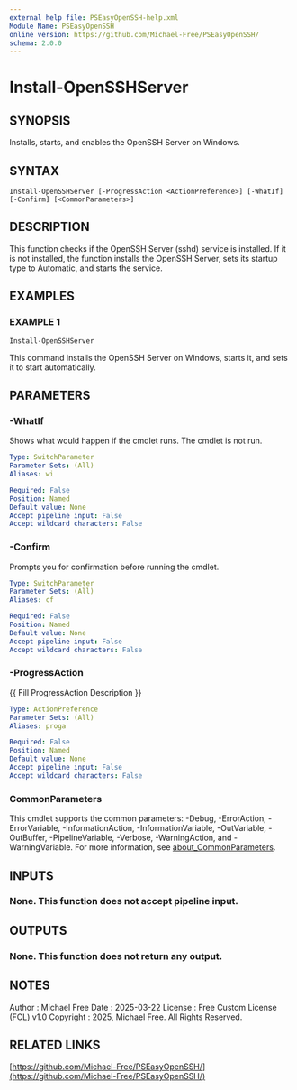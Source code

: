 ```yaml
---
external help file: PSEasyOpenSSH-help.xml
Module Name: PSEasyOpenSSH
online version: https://github.com/Michael-Free/PSEasyOpenSSH/
schema: 2.0.0
---
```


# Install-OpenSSHServer

## SYNOPSIS
Installs, starts, and enables the OpenSSH Server on Windows.

## SYNTAX

```
Install-OpenSSHServer [-ProgressAction <ActionPreference>] [-WhatIf] [-Confirm] [<CommonParameters>]
```

## DESCRIPTION
This function checks if the OpenSSH Server (sshd) service is installed.
If it is not installed, the function
installs the OpenSSH Server, sets its startup type to Automatic, and starts the service.

## EXAMPLES

### EXAMPLE 1
```
Install-OpenSSHServer
```

This command installs the OpenSSH Server on Windows, starts it, and sets it to start automatically.

## PARAMETERS

### -WhatIf
Shows what would happen if the cmdlet runs.
The cmdlet is not run.

```yaml
Type: SwitchParameter
Parameter Sets: (All)
Aliases: wi

Required: False
Position: Named
Default value: None
Accept pipeline input: False
Accept wildcard characters: False
```

### -Confirm
Prompts you for confirmation before running the cmdlet.

```yaml
Type: SwitchParameter
Parameter Sets: (All)
Aliases: cf

Required: False
Position: Named
Default value: None
Accept pipeline input: False
Accept wildcard characters: False
```

### -ProgressAction
{{ Fill ProgressAction Description }}

```yaml
Type: ActionPreference
Parameter Sets: (All)
Aliases: proga

Required: False
Position: Named
Default value: None
Accept pipeline input: False
Accept wildcard characters: False
```

### CommonParameters
This cmdlet supports the common parameters: -Debug, -ErrorAction, -ErrorVariable, -InformationAction, -InformationVariable, -OutVariable, -OutBuffer, -PipelineVariable, -Verbose, -WarningAction, and -WarningVariable. For more information, see [about_CommonParameters](http://go.microsoft.com/fwlink/?LinkID=113216).

## INPUTS

### None. This function does not accept pipeline input.
## OUTPUTS

### None. This function does not return any output.
## NOTES
Author      : Michael Free
Date        : 2025-03-22
License     : Free Custom License (FCL) v1.0
Copyright   : 2025, Michael Free.
All Rights Reserved.

## RELATED LINKS

[https://github.com/Michael-Free/PSEasyOpenSSH/](https://github.com/Michael-Free/PSEasyOpenSSH/)

